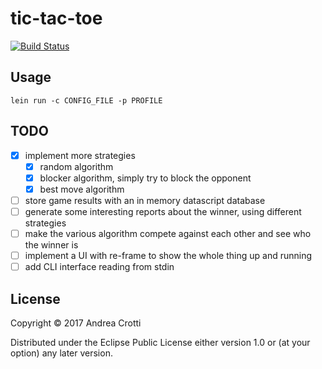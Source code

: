 # tic-tac-toe

[![Build Status](https://travis-ci.org/AndreaCrotti/tic-tac-toe.svg?branch=master)](https://travis-ci.org/AndreaCrotti/tic-tac-toe)

## Usage

    lein run -c CONFIG_FILE -p PROFILE

## TODO

- [x] implement more strategies
    - [x] random algorithm
    - [x] blocker algorithm, simply try to block the opponent
    - [x] best move algorithm

- [ ] store game results with an in memory datascript database
- [ ] generate some interesting reports about the winner, using different strategies
- [ ] make the various algorithm compete against each other and see who the winner is
- [ ] implement a UI with re-frame to show the whole thing up and running
- [ ] add CLI interface reading from stdin

## License

Copyright © 2017 Andrea Crotti

Distributed under the Eclipse Public License either version 1.0 or (at
your option) any later version.
